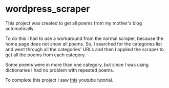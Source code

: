 # wordpress_scraper
This project was created to get all poems from my mother's blog automatically.

To do this I had to use a workaround from the normal scraper, because the home page does not show all poems.
So, I searched for the categories list and went through all the categories' URLs and then I applied the scraper to get all the poems from each category.

Some poems were in more than one category, but since I was using dictionaries I had no problem with repeated poems.

To complete this project I saw <a href="https://www.youtube.com/watch?v=U90vK84bq4s&t=475s" target="_blank">this</a> youtube tutorial.
